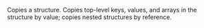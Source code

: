 Copies a structure. Copies top-level keys, values, and arrays
        in the structure by value; copies nested structures by
        reference.